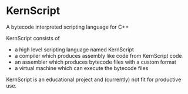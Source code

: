 # KernScript
A bytecode interpreted scripting language for C++

KernScript consists of
* a high level scripting language named KernScript
* a compiler which produces assembly like code from KernScript code
* an assembler which produces bytecode files with a custom format
* a virtual machine which can execute the bytecode files

KernScript is an educational project and (currently) not fit for productive use.